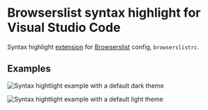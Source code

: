# Browserslist syntax highlight for Visual Studio Code

Syntax highlight [extension](https://marketplace.visualstudio.com/items?itemName=webben.browserslist) for [Browserslist](https://github.com/browserslist/browserslist) config, `browserslistrc`.

## Examples

![Syntax hightlight example with a default dark theme](https://github.com/wspwebben/browserslist-highlight/raw/main/images/highlight-dark.png)

![Syntax hightlight example with a default light theme](https://github.com/wspwebben/browserslist-highlight/raw/main/images/highlight-light.png)
